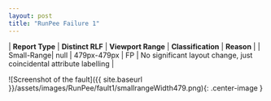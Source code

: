 ```yaml
---
layout: post
title: "RunPee Failure 1"
---
```

| **Report Type** | **Distinct RLF** | **Viewport Range** | **Classification** | **Reason** |
| Small-Range| null | 479px-479px | FP | No significant layout change, just coincidental attribute labelling | 

![Screenshot of the fault]({{ site.baseurl }}/assets/images/RunPee/fault1/smallrangeWidth479.png){: .center-image }